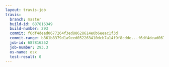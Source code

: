 ```yaml
---
layout: travis-job
travis:
  branch: master
  build-id: 687816349
  build-number: 293
  commit: f6df4dead0677264f3ed88628614e0b6eeac1f3d
  commit-range: b861b8379d1a9eed052263410dcb7a14f9f8cdde...f6df4dead0677264f3ed88628614e0b6eeac1f3d
  job-id: 687816352
  job-number: 293.3
  os-name: osx
  test-result: 0
---
```

